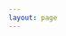 ```yaml
---
layout: page
---
```


<script setup>
  import Calendar from './Calendar.vue'
</script>

<Calendar />
